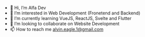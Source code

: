 - 👋 Hi, I’m Alfa Dev
- 👀 I’m interested in Web Development (Fronetend and Backend)
- 🌱 I’m currently learning VueJS, ReactJS, Svelte and Flutter
- 💞️ I’m looking to collaborate on Website Development
- 📫 How to reach me alvin.eagle.1@gmail.com

<!---
ctrlVcode/ctrlVcode is a ✨ special ✨ repository because its `README.md` (this file) appears on your GitHub profile.
You can click the Preview link to take a look at your changes.
--->
